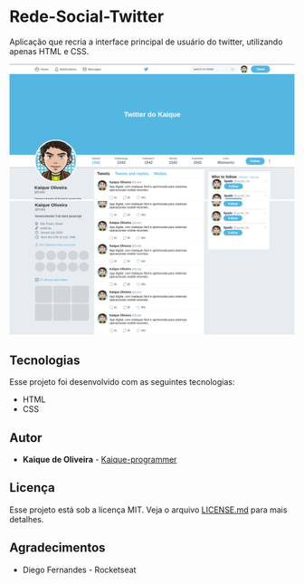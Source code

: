 # Rede-Social-Twitter
Aplicação que recria a interface principal de usuário do twitter, utilizando apenas HTML e CSS. 

![Tela Principal](https://github.com/kaique-programmer/Rede-Social-Twitter/blob/master/.github/captura_twitter_00.png)
![Tela Principal](https://github.com/kaique-programmer/Rede-Social-Twitter/blob/master/.github/captura_twitter_01.png)

## Tecnologias
Esse projeto foi desenvolvido com as seguintes tecnologias:
* HTML
* CSS

## Autor

* **Kaique de Oliveira** - [Kaique-programmer](https://github.com/kaique-programmer)

## Licença
Esse projeto está sob a licença MIT. Veja o arquivo [LICENSE.md](LICENSE.md) para mais detalhes.

## Agradecimentos

* Diego Fernandes - Rocketseat
